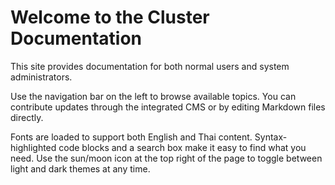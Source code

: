 # Welcome to the Cluster Documentation

This site provides documentation for both normal users and system administrators.

Use the navigation bar on the left to browse available topics. You can contribute updates through the integrated CMS or by editing Markdown files directly.

Fonts are loaded to support both English and Thai content. Syntax-highlighted code blocks and a search box make it easy to find what you need.
Use the sun/moon icon at the top right of the page to toggle between light and dark themes at any time.

